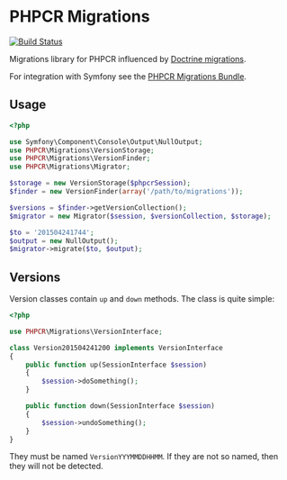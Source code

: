 PHPCR Migrations
================

[![Build
Status](https://travis-ci.org/dantleech/phpcr-migrations.svg?branch=master)](https://travis-ci.org/dantleech/phpcr-migrations)

Migrations library for PHPCR influenced by [Doctrine
migrations](https://github.com/doctrine/migrations).

For integration with Symfony see the [PHPCR Migrations
Bundle](https://github.com/dantleech/phpcr-migrations-bundle).

Usage
-----

````php
<?php

use Symfony\Component\Console\Output\NullOutput;
use PHPCR\Migrations\VersionStorage;
use PHPCR\Migrations\VersionFinder;
use PHPCR\Migrations\Migrator;

$storage = new VersionStorage($phpcrSession);
$finder = new VersionFinder(array('/path/to/migrations'));

$versions = $finder->getVersionCollection();
$migrator = new Migrator($session, $versionCollection, $storage);

$to = '201504241744';
$output = new NullOutput();
$migrator->migrate($to, $output);
````

Versions
--------

Version classes contain `up` and `down` methods. The class is quite simple:

````php
<?php

use PHPCR\Migrations\VersionInterface;

class Version201504241200 implements VersionInterface
{
    public function up(SessionInterface $session)
    {
        $session->doSomething();
    }

    public function down(SessionInterface $session)
    {
        $session->undoSomething();
    }
}
````

They must be named `VersionYYYMMDDHHMM`. If they are not so named, then they
will not be detected.
